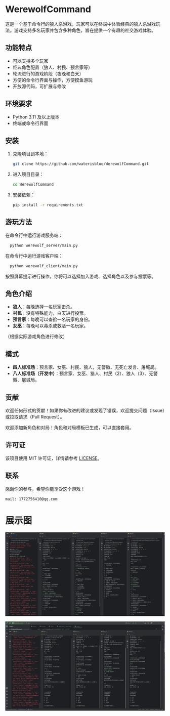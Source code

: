 # WerewolfCommand

这是一个基于命令行的狼人杀游戏，玩家可以在终端中体验经典的狼人杀游戏玩法。游戏支持多名玩家并包含多种角色，旨在提供一个有趣的社交游戏体验。

## 功能特点

- 可以支持多个玩家
- 经典角色配置（狼人、村民、预言家等）
- 轮流进行的游戏阶段（夜晚和白天）
- 方便的命令行界面与操作，方便摸鱼游玩
- 开放源代码，可扩展与修改

## 环境要求

- Python 3.11 及以上版本
- 终端或命令行界面

## 安装

1. 克隆项目到本地：
   ```bash
   git clone https://github.com/waterisblue/WerewolfCommand.git
   ```

2. 进入项目目录：
   ```bash
   cd WerewolfCommand
   ```

3. 安装依赖：
   ```bash
   pip install -r requirements.txt
   ```

## 游玩方法

在命令行中运行游戏服务端：

```bash
  python werewolf_server/main.py
```

在命令行中运行游戏客户端：

```bash
  python werewolf_client/main.py
```

按照屏幕提示进行操作，你将可以选择加入游戏、选择角色以及参与投票等。

## 角色介绍

- **狼人**：每晚选择一名玩家击杀。
- **村民**：没有特殊能力，白天进行投票。
- **预言家**：每晚可以查验一名玩家的身份。
- **女巫**：每晚可以毒杀或救活一名玩家。

（根据实际游戏角色进行修改）

## 模式

- **四人标准场**：预言家、女巫、村民、狼人，无警徽、无死亡发言、屠城局。
- **八人标准场（开发中）**：预言家、女巫、猎人、村民（2）、狼人（3）、无警徽、屠城局。
## 贡献

欢迎任何形式的贡献！如果你有改进的建议或发现了错误，欢迎提交问题（Issue）或拉取请求（Pull Request）。

欢迎添加新角色和对局！角色和对局模板已生成，可以直接套用。

## 许可证

该项目使用 MIT 许可证，详情请参考 [LICENSE](LICENSE)。

## 联系

感谢你的参与，希望你能享受这个游戏！
```
mail: 1772756410@qq.com
```

# 展示图

![展示图1](./asset/show1.png)

![展示图2](./asset/show2.png)